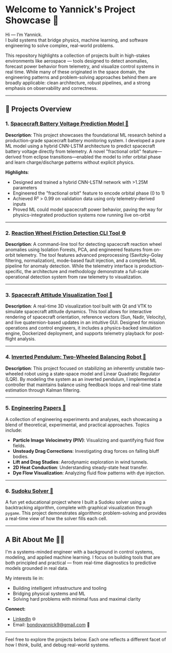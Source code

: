 # Welcome to Yannick's Project Showcase 🚀

Hi — I’m Yannick.  
I build systems that bridge physics, machine learning, and software engineering to solve complex, real-world problems.

This repository highlights a collection of projects built in high-stakes environments like aerospace — tools designed to detect anomalies, forecast power behavior from telemetry, and visualize control systems in real time. While many of these originated in the space domain, the engineering patterns and problem-solving approaches behind them are broadly applicable: clean architecture, robust pipelines, and a strong emphasis on observability and correctness.

---

## 📂 Projects Overview

### 1. [Spacecraft Battery Voltage Prediction Model 🔋](./Battery_Voltage_Prediction/spacecraft_battery_prediction_research.md)  
**Description**: This project showcases the foundational ML research behind a production-grade spacecraft battery monitoring system. I developed a pure ML model using a hybrid CNN-LSTM architecture to predict spacecraft battery voltage directly from telemetry. A novel "fractional orbit" feature—derived from eclipse transitions—enabled the model to infer orbital phase and learn charge/discharge patterns without explicit physics.

**Highlights**:
- Designed and trained a hybrid CNN-LSTM network with >1.25M parameters  
- Engineered the "fractional orbit" feature to encode orbital phase (0 to 1)  
- Achieved R² > 0.99 on validation data using only telemetry-derived inputs  
- Proved ML could model spacecraft power behavior, paving the way for physics-integrated production systems now running live on-orbit

---

### 2. [Reaction Wheel Friction Detection CLI Tool ⚙️](./rw_anomaly_detection/rw_friction_readme.md)  
**Description**: A command-line tool for detecting spacecraft reaction wheel anomalies using Isolation Forests, PCA, and engineered features from on-orbit telemetry. The tool features advanced preprocessing (Savitzky-Golay filtering, normalization), mode-based fault injection, and a complete ML pipeline for anomaly detection. While the telemetry interface is production-specific, the architecture and methodology demonstrate a full-scale operational detection system from raw telemetry to visualization.

---

### 3. [Spacecraft Attitude Visualization Tool 🌌](./OrbitVizProjectRoot/spacecraft_viz_readme.md)  
**Description**: A real-time 3D visualization tool built with Qt and VTK to simulate spacecraft attitude dynamics. This tool allows for interactive rendering of spacecraft orientation, reference vectors (Sun, Nadir, Velocity), and live quaternion-based updates in an intuitive GUI. Designed for mission operations and control engineers, it includes a physics-backed simulation engine, Dockerized deployment, and supports telemetry playback for post-flight analysis.

---

### 4. [Inverted Pendulum: Two-Wheeled Balancing Robot 🤖](./Inverted_Pendulum)  
**Description**: This project focused on stabilizing an inherently unstable two-wheeled robot using a state-space model and Linear Quadratic Regulator (LQR). By modeling the system as an inverted pendulum, I implemented a controller that maintains balance using feedback loops and real-time state estimation through Kalman filtering.

---

### 5. [Engineering Papers 📄](./Papers)  
A collection of engineering experiments and analyses, each showcasing a blend of theoretical, experimental, and practical approaches. Topics include:
- **Particle Image Velocimetry (PIV)**: Visualizing and quantifying fluid flow fields.  
- **Unsteady Drag Corrections**: Investigating drag forces on falling bluff bodies.  
- **Lift and Drag Studies**: Aerodynamic exploration in wind tunnels.  
- **2D Heat Conduction**: Understanding steady-state heat transfer.  
- **Dye Flow Visualization**: Analyzing fluid flow patterns with dye injection.

---

### 6. [Sudoku Solver 🧩](./Sudoku_Solver)  
A fun yet educational project where I built a Sudoku solver using a backtracking algorithm, complete with graphical visualization through `pygame`. This project demonstrates algorithmic problem-solving and provides a real-time view of how the solver fills each cell.

---

## A Bit About Me 🧑‍💻

I'm a systems-minded engineer with a background in control systems, modeling, and applied machine learning. I focus on building tools that are both principled and practical — from real-time diagnostics to predictive models grounded in real data.

My interests lie in:
- Building intelligent infrastructure and tooling  
- Bridging physical systems and ML  
- Solving hard problems with minimal fuss and maximal clarity  

**Connect:**  
- [LinkedIn](https://www.linkedin.com/in/yannab) 🌐  
- Email: bondoyannick9@gmail.com 📧

---

Feel free to explore the projects below. Each one reflects a different facet of how I think, build, and debug real-world systems.

